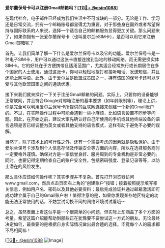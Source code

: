 **爱尔蘭保号卡可以注册Gmail邮箱吗？[[TG💪+ @esim1088](https://t.me/s/esim1088)]**

在现代社会，电子邮件已经成为我们生活中不可或缺的一部分。无论是工作、学习还是日常交流，拥有一个邮箱账号都显得尤为重要。对于那些身在国外或者希望保持与国际联系的人来说，选择一个适合自己的邮箱服务显得更加关键。那么问题来了，如果你拥有一张爱尔蘭保号卡（也叫爱尔兰eSIM卡），是否可以用它来注册Gmail邮箱呢？

首先，让我们简单了解一下什么是爱尔兰保号卡以及它的功能。爱尔兰保号卡是一种电子SIM卡，用户可以通过这张卡直接连接到当地的移动网络，而无需更换实体SIM卡。它的好处在于方便携带且适用范围广，尤其适合经常旅行或长期居住在多个国家的人士使用。通过这张卡，你可以轻松地拨打和接听电话、发送短信，并且还能上网冲浪。此外，由于爱尔兰是欧盟成员国之一，持有该国的保号卡还可以享受与其他欧盟国家之间的通话优惠。

接下来我们就来探讨一下关于注册Gmail邮箱的问题。实际上，只要你的设备能够正常联网，并且符合Google对邮箱注册的基本要求（如年龄限制等），理论上讲，你是完全可以利用爱尔兰保号卡所提供的互联网连接来创建一个新的Gmail账户的。不过，在实际操作过程中可能会遇到一些小麻烦，比如语言设置不同步等问题。因此，在开始之前，建议大家先确认好自己所使用的手机或其他终端设备的语言选项是否已经调整为英文或者其他支持的语言模式，这样有助于避免不必要的误解。

当然了，除了技术上的可行性之外，还有一个需要考虑的因素就是隐私保护。由于爱尔兰保号卡涉及到个人信息存储及传输安全等方面的内容，所以在选择服务商时一定要格外谨慎。确保对方是一家信誉良好、服务周到的专业机构是非常必要的。同时，也要记得定期检查自己的账户安全性，包括密码强度、登录记录等等，以防止潜在的风险发生。

那么具体应该如何操作呢？其实步骤并不复杂。首先打开浏览器访问www.gmail.com，然后点击页面右上角的“创建账户”按钮；接着按照提示填写相关信息，例如用户名、密码以及其他必要资料；最后完成验证并通过邮箱激活即可成功建立属于自己的Gmail账户啦！值得注意的是，如果你发现某些地区特定的功能无法正常使用的话，不妨尝试切换不同的网络环境试试看哦～

总之，虽然表面上看这似乎是一个很简单的小问题，但实际上却涵盖了多个方面的考量。希望这篇介绍能帮助到那些正在犹豫要不要尝试这一方式的朋友。无论最终决定如何，最重要的是根据自身实际情况做出最合适的选择。毕竟每个人的需求都不尽相同嘛！

[[TG💪+ @esim1088](https://t.me/s/esim1088) ![Image](https://i.postimg.cc/4NQfJmqS/Snipaste-2025-05-13-00-14-12.png)]